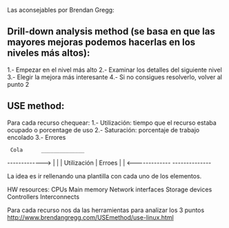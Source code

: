 Las aconsejables por Brendan Gregg:

## Drill-down analysis method (se basa en que las mayores mejoras podemos hacerlas en los niveles más altos):
  1.- Empezar en el nivel más alto
  2.- Examinar los detalles del siguiente nivel
  3.- Elegir la mejora más interesante
  4.- Si no consigues resolverlo, volver al punto 2


## USE method:
  Para cada recurso chequear:
    1.- Utilización: tiempo que el recurso estaba ocupado o porcentage de uso
    2.- Saturación: porcentaje de trabajo encolado
    3.- Errores

     Cola      ______________
-------------> |             |
               | Utilización |
     Erroes    |             |
<------------- --------------

La idea es ir rellenando una plantilla con cada uno de los elementos.

HW resources:
  CPUs
  Main memory
  Network interfaces
  Storage devices
  Controllers
  Interconnects

Para cada recurso nos da las herramientas para analizar los 3 puntos
http://www.brendangregg.com/USEmethod/use-linux.html

